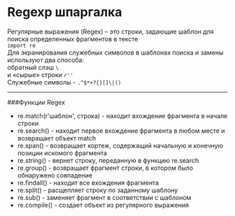 # Regexp шпаргалка    
Регулярные выражения (Regex) – это строки, задающие шаблон для поиска определенных фрагментов в тексте  
`import re`  
Для экранирования служебных символов в шаблонах поиска и замены используют два способа:  
обратный слэш `\`    
и «сырые» строки `r''`   
Служебные символы - `.^$*+?{}[]\|()`  
___
###Функции Regex  
* re.match(r'шаблон', строка) - находит вхождение фрагмента в начале строки  
* re.search() - находит первое вхождение фрагмента в любом месте и возвращает объект match  
* re.span() -  возвращает кортеж, содержащий начальную и конечную позиции искомого фрагмента  
* re.string() - вернет строку, переданную в функцию re.search  
* re.group() - возвращает фрагмент строки, в котором было обнаружено совпадение  
* re.findall() - находит все вхождения фрагмента  
* re.split() - расщепляет строку по заданному шаблону  
* re.sub() - заменяет фрагмент в соответствии с шаблоном  
* re.compile() - создает объект из регулярного выражения  

